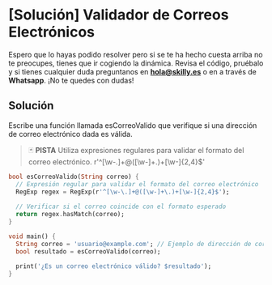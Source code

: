 #  [Solución] Validador de Correos Electrónicos

Espero que lo hayas podido resolver pero si se te ha hecho cuesta arriba no te preocupes, tienes que ir cogiendo la dinámica. Revisa el código, pruébalo y si tienes cualquier duda preguntanos en **hola@skilly.es** o en a través de **Whatsapp**.
¡No te quedes con dudas!

## Solución

Escribe una función llamada esCorreoValido que verifique si una dirección de correo electrónico dada es válida.

> :black_joker: **PISTA**
> Utiliza expresiones regulares para validar el formato del correo electrónico.
> r'^[\w-\.]+@([\w-]+\.)+[\w-]{2,4}$'

~~~dart
bool esCorreoValido(String correo) {
  // Expresión regular para validar el formato del correo electrónico
  RegExp regex = RegExp(r'^[\w-\.]+@([\w-]+\.)+[\w-]{2,4}$');
  
  // Verificar si el correo coincide con el formato esperado
  return regex.hasMatch(correo);
}

void main() {
  String correo = 'usuario@example.com'; // Ejemplo de dirección de correo electrónico
  bool resultado = esCorreoValido(correo);
  
  print('¿Es un correo electrónico válido? $resultado');
}
~~~
